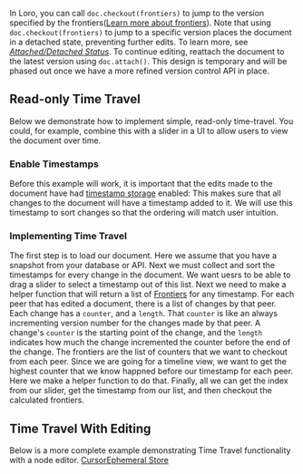 In Loro, you can call `doc.checkout(frontiers)` to jump to the version specified by the frontiers([Learn more about frontiers](https://loro.dev/docs/advanced/version_deep_dive#frontiers)).
Note that using `doc.checkout(frontiers)` to jump to a specific version places the document in a detached state, preventing further edits. To learn more, see [*Attached/Detached Status*](https://loro.dev/docs/advanced/doc_state_and_oplog#attacheddetached-status). To continue editing, reattach the document to the latest version using `doc.attach()`. This design is temporary and will be phased out once we have a more refined version control API in place.


## Read-only Time Travel


Below we demonstrate how to implement simple, read-only time-travel. You could, for example, combine this with a slider in a UI to allow users to view the document over time.


### Enable Timestamps


Before this example will work, it is important that the edits made to the document have had [timestamp storage](https://loro.dev/docs/advanced/timestamp) enabled:
This makes sure that all changes to the document will have a timestamp added to it. We will use this timestamp to sort changes so that the ordering will match user intuition.


### Implementing Time Travel


The first step is to load our document. Here we assume that you have a snapshot from your database or API.
Next we must collect and sort the timestamps for every change in the document. We want uesrs to be able to drag a slider to select a timestamp out of this list.
Next we need to make a helper function that will return a list of [Frontiers](https://loro.dev/docs/advanced/version_deep_dive#frontiers) for any timestamp.
For each peer that has edited a document, there is a list of changes by that peer. Each change has a `counter`, and a `length`. That `counter` is like an always incrementing version number for the changes made by that peer.
A change's `counter` is the starting point of the change, and the `length` indicates how much the change incremented the counter before the end of the change.
The frontiers are the list of counters that we want to checkout from each peer. Since we are going for a timeline view, we want to get the highest counter that we know happned before our timestamp for each peer.
Here we make a helper function to do that.
Finally, all we can get the index from our slider, get the timestamp from our list, and then checkout the calculated frontiers.


## Time Travel With Editing


Below is a more complete example demonstrating Time Travel functionality with a node editor.
[Cursor](https://loro.dev/docs/tutorial/cursor "Cursor")[Ephemeral Store](https://loro.dev/docs/tutorial/ephemeral "Ephemeral Store")